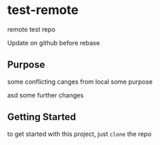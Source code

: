 # test-remote
remote test repo

Update on github before rebase


## Purpose
some conflicting canges from local
some purpose

asd
some further changes

## Getting Started

to get started with this project, just `clone` the repo
